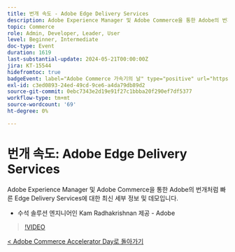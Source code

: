 ```yaml
---
title: 번개 속도 - Adobe Edge Delivery Services
description: Adobe Experience Manager 및 Adobe Commerce을 통한 Adobe의 번개처럼 빠른 Edge Delivery Services에 대한 최신 세부 정보 및 데모입니다.
topic: Commerce
role: Admin, Developer, Leader, User
level: Beginner, Intermediate
doc-type: Event
duration: 1619
last-substantial-update: 2024-05-21T00:00:00Z
jira: KT-15544
hidefromtoc: true
badgeEvent: label="Adobe Commerce 가속기의 날" type="positive" url="https://experienceleague.adobe.com/en/docs/events/apac-commerce-recordings/2024/overview"
exl-id: c3ed0893-24ed-49cd-9ce6-a4da79db89d2
source-git-commit: 0ebc7343e2d19e91f27c1bbba20f290ef7df5377
workflow-type: tm+mt
source-wordcount: '69'
ht-degree: 0%

---
```


# 번개 속도: Adobe Edge Delivery Services

Adobe Experience Manager 및 Adobe Commerce을 통한 Adobe의 번개처럼 빠른 Edge Delivery Services에 대한 최신 세부 정보 및 데모입니다.

+ 수석 솔루션 엔지니어인 Kam Radhakrishnan 제공 - Adobe

>[!VIDEO](https://video.tv.adobe.com/v/3429271/?learn=on)

[&lt; Adobe Commerce Accelerator Day로 돌아가기](./overview.md)

